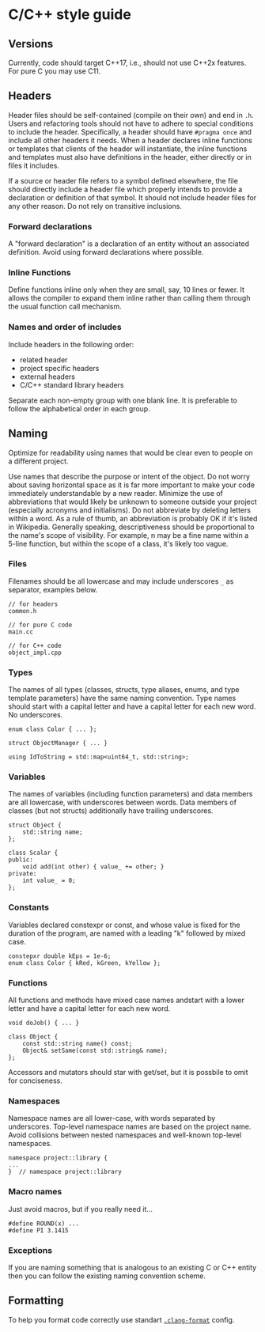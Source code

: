 # C/C++ style guide

## Versions
Currently, code should target C++17, i.e., should not use C++2x features. For pure C you may use C11.

## Headers
Header files should be self-contained (compile on their own) and end in `.h`. Users and refactoring tools should not have to adhere to special conditions to include the header. Specifically, a header should have `#pragma once` and include all other headers it needs. When a header declares inline functions or templates that clients of the header will instantiate, the inline functions and templates must also have definitions in the header, either directly or in files it includes.

If a source or header file refers to a symbol defined elsewhere, the file should directly include a header file which properly intends to provide a declaration or definition of that symbol. It should not include header files for any other reason. Do not rely on transitive inclusions.

### Forward declarations
A "forward declaration" is a declaration of an entity without an associated definition. Avoid using forward declarations where possible.

### Inline Functions
Define functions inline only when they are small, say, 10 lines or fewer. It allows the compiler to expand them inline rather than calling them through the usual function call mechanism.

### Names and order of includes
Include headers in the following order:
- related header
- project specific headers 
- external headers
- C/C++ standard library headers

Separate each non-empty group with one blank line. It is preferable to follow the alphabetical order in each group.

## Naming
Optimize for readability using names that would be clear even to people on a different project.

Use names that describe the purpose or intent of the object. Do not worry about saving horizontal space as it is far more important to make your code immediately understandable by a new reader. Minimize the use of abbreviations that would likely be unknown to someone outside your project (especially acronyms and initialisms). Do not abbreviate by deleting letters within a word. As a rule of thumb, an abbreviation is probably OK if it's listed in Wikipedia. Generally speaking, descriptiveness should be proportional to the name's scope of visibility. For example, n may be a fine name within a 5-line function, but within the scope of a class, it's likely too vague.

### Files
Filenames should be all lowercase and may include underscores `_` as separator, examples below.

```
// for headers
common.h

// for pure C code
main.cc

// for C++ code
object_impl.cpp
```

### Types
The names of all types (classes, structs, type aliases, enums, and type template parameters) have the same naming convention. Type names should start with a capital letter and have a capital letter for each new word. No underscores.

```
enum class Color { ... };

struct ObjectManager { ... }

using IdToString = std::map<uint64_t, std::string>;
```

### Variables
The names of variables (including function parameters) and data members are all lowercase, with underscores between words. Data members of classes (but not structs) additionally have trailing underscores.

```
struct Object {
    std::string name;
};

class Scalar {
public:
    void add(int other) { value_ += other; }
private:
    int value_ = 0;
};
```

### Constants
Variables declared constexpr or const, and whose value is fixed for the duration of the program, are named with a leading "k" followed by mixed case.

```
constepxr double kEps = 1e-6;
enum class Color { kRed, kGreen, kYellow };
```

### Functions
All functions and methods have mixed case names andstart with a lower letter and have a capital letter for each new word.

```
void doJob() { ... }

class Object {
    const std::string name() const;
    Object& setSame(const std::string& name);
};
```

Accessors and mutators should star with get/set, but it is possbile to omit for conciseness.

### Namespaces
Namespace names are all lower-case, with words separated by underscores. Top-level namespace names are based on the project name. Avoid collisions between nested namespaces and well-known top-level namespaces.

```
namespace project::library {
...
}  // namespace project::library
```

### Macro names
Just avoid macros, but if you really need it...

```
#define ROUND(x) ...
#define PI 3.1415
```

### Exceptions
If you are naming something that is analogous to an existing C or C++ entity then you can follow the existing naming convention scheme.

## Formatting
To help you format code correctly use standart [`.clang-format`](.clang-format) config.